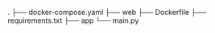 .
├── docker-compose.yaml
├── web
    ├── Dockerfile
    ├── requirements.txt
    ├── app
        └── main.py